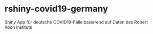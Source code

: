 # rshiny-covid19-germany

Shiny App für deutsche COVID19-Fälle basierend auf Daten des Robert Koch Instituts
